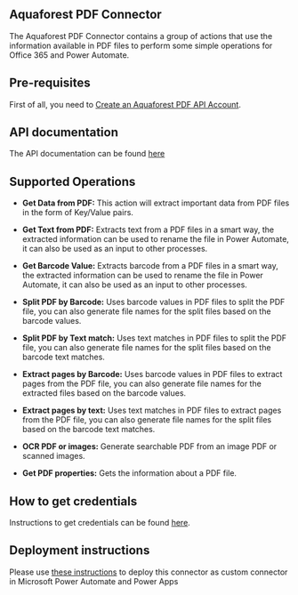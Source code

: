 ﻿

## Aquaforest PDF Connector
The Aquaforest PDF Connector contains a group of actions that use the information available in PDF files to perform some simple operations for Office 365 and Power Automate.


## Pre-requisites
First of all, you need to [Create an Aquaforest PDF API Account](https://aquaforest-pdf.portal.azure-api.net/signup).


## API documentation
The API documentation can be found [here]([https://www.aquaforest.com/en/aquaforest-flow-doc.asp](https://www.aquaforest.com/en/aquaforest-flow-doc.asp))


## Supported Operations

 - **Get Data from PDF:** This action will extract important data from PDF files in the form of Key/Value pairs.
 
 - **Get Text from PDF:** Extracts text from a PDF files in a smart way, the extracted information can be used to rename the file in Power Automate, it can also be used as an input to other processes.
 - **Get Barcode Value:** Extracts barcode from a PDF files in a smart way, the extracted information can be used to rename the file in Power Automate, it can also be used as an input to other processes.
 - **Split PDF by Barcode:** Uses barcode values in PDF files to split the PDF file, you can also generate file names for the split files based on the barcode values.
 - **Split PDF by Text match:** Uses text matches in PDF files to split the PDF file, you can also generate file names for the split files based on the barcode text matches.
 - **Extract pages by Barcode:** Uses barcode values in PDF files to extract pages from the PDF file, you can also generate file names for the extracted files based on the barcode values.
 - **Extract pages by text:** Uses text matches in PDF files to extract pages from the PDF file, you can also generate file names for the split files based on the barcode text matches.
 - **OCR PDF or images:** Generate searchable PDF from an image PDF or scanned images.
 - **Get PDF properties:** Gets the information about a PDF file.

## How to get credentials

Instructions to get credentials can be found [here]([https://www.aquaforest.com/en/aquaforest-flow-doc.asp#chapter1-2](https://www.aquaforest.com/en/aquaforest-flow-doc.asp#chapter1-2)).

## Deployment instructions
Please use [these instructions](https://docs.microsoft.com/en-us/connectors/custom-connectors/paconn-cli) to deploy this connector as custom connector in Microsoft Power Automate and Power Apps

